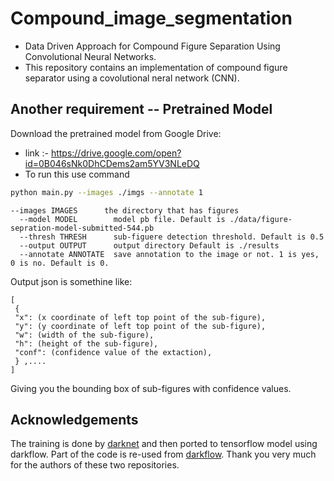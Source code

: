 # Compound_image_segmentation

* Data Driven Approach for Compound Figure Separation Using Convolutional Neural Networks.
* This repository contains an implementation of compound figure separator using a covolutional neral network (CNN).

## Another requirement -- Pretrained Model
 Download the pretrained model from Google Drive: 
* link :- https://drive.google.com/open?id=0B046sNk0DhCDems2am5YV3NLeDQ
* To run this use command 
```bash
python main.py --images ./imgs --annotate 1
```
```
--images IMAGES      the directory that has figures
  --model MODEL        model pb file. Default is ./data/figure-sepration-model-submitted-544.pb
  --thresh THRESH      sub-figuere detection threshold. Default is 0.5
  --output OUTPUT      output directory Default is ./results
  --annotate ANNOTATE  save annotation to the image or not. 1 is yes, 0 is no. Default is 0.
```
Output json is somethine like:
```
[
 {
 "x": (x coordinate of left top point of the sub-figure),
 "y": (y coordinate of left top point of the sub-figure),
 "w": (width of the sub-figure),
 "h": (height of the sub-figure),
 "conf": (confidence value of the extaction),
 } ,....
] 
```

Giving you the bounding box of sub-figures with confidence values.

## Acknowledgements
The training is done by [darknet](https://github.com/pjreddie/darknet) and then ported to tensorflow model using darkflow. Part of the code is re-used from [darkflow](https://github.com/thtrieu/darkflow). Thank you very much for the authors of these two repositories.
